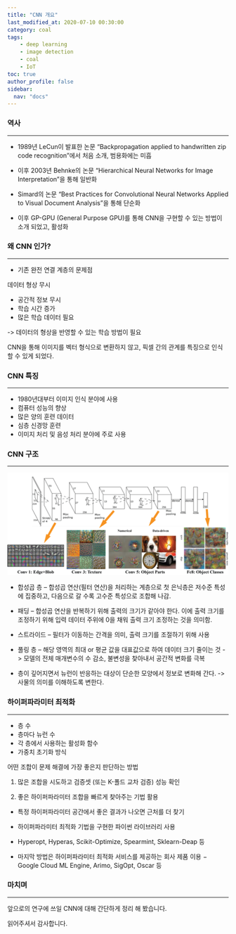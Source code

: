 ```yaml
---
title: "CNN 개요"
last_modified_at: 2020-07-10 00:30:00
category: coal
tags:
    - deep learning
    - image detection
    - coal
    - IoT
toc: true
author_profile: false
sidebar:
  nav: "docs"
---
```




### 역사

---

* 1989년 LeCun이 발표한 논문 “Backpropagation applied to handwritten zip code recognition”에서 처음 소개, 범용화에는 미흡

* 이후 2003년 Behnke의 논문 “Hierarchical Neural Networks for Image Interpretation”을 통해 일반화

* Simard의 논문 “Best Practices for Convolutional Neural Networks Applied to Visual Document Analysis”을 통해 단순화  

* 이후 GP-GPU (General Purpose GPU)를 통해 CNN을 구현할 수 있는 방법이 소개 되었고, 활성화


### 왜 CNN 인가? 
---

* 기존 완전 연결 계층의 문제점

데이터 형상 무시

- 공간적 정보 무시
- 학습 시간 증가
- 많은 학습 데이터 필요

-> 데이터의 형상을 반영할 수 있는 학습 방법이 필요

CNN을 통해 이미지를 벡터 형식으로 변환하지 않고, 픽셀 간의 관계를 특징으로 인식 할 수 있게 되었다.


### CNN 특징
---

- 1980년대부터 이미지 인식 분야에 사용
- 컴퓨터 성능의 향상
- 많은 양의 훈련 데이터
- 심층 신경망 훈련
- 이미지 처리 및 음성 처리 분야에 주로 사용

### CNN 구조
---

![](https://raw.githubusercontent.com/junha-lee/junha-lee.github.io/main/assets/images/cnn.png)

* 합성곱 층 – 합성곱 연산(필터 연산)을 처리하는 계층으로 첫 은닉층은 저수준 특성에 집중하고, 다음으로 갈 수록 고수준 특성으로 조합해 나감.

* 패딩 – 합성곱 연산을 반복하기 위해 출력의 크기가 같아야 한다. 이에 출력 크기를 조정하기 위해 입력 데이터 주위에 0을 채워 출력 크기 조정하는 것을 의미함.

* 스트라이드 – 필터가 이동하는 간격을 의미, 출력 크기를 조절하기 위해 사용


* 풀링 층 – 해당 영역의 최대 or 평균 값을 대표값으로 하여 데이터 크기 줄이는 것 -> 모델의 전체 매개변수의 수 감소, 불변성을 찾아내서 공간적 변화를 극복

* 층이 깊어지면서 뉴런이 반응하는 대상이 단순한 모양에서 정보로 변화해 간다. -> 사물의 의미를 이해하도록 변한다.


### 하이퍼파라미터 최적화
---

* 층 수
* 층마다 뉴런 수
* 각 층에서 사용하는 활성화 함수
* 가중치 초기화 방식

 어떤 조합이 문제 해결에 가장 좋은지 판단하는 방법

1. 많은 조합을 시도하고 검증셋 (또는 K-폴드 교차 검증) 성능 확인

2. 좋은 하이퍼파라미터 조합을 빠르게 찾아주는 기법 활용

- 특정 하이퍼파라미터 공간에서 좋은 결과가 나오면 근처를 더 찾기

- 하이퍼파라미터 최적화 기법을 구현한 파이썬 라이브러리 사용
* Hyperopt, Hyperas, Scikit-Optimize, Spearmint, Sklearn-Deap 등

- 마지막 방법은 하이퍼파라미터 최적화 서비스를 제공하는 회사 제품 이용
− Google Cloud ML Engine, Arimo, SigOpt, Oscar 등


### 마치며
---

앞으로의 연구에 쓰일 CNN에 대해 간단하게 정리 해 봤습니다.

읽어주셔서 감사합니다.
